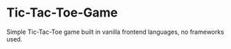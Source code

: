 # Tic-Tac-Toe-Game
Simple Tic-Tac-Toe game built in vanilla frontend languages, no frameworks used.
